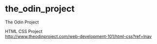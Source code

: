 # the_odin_project
The Odin Project

HTML CSS Project  
http://www.theodinproject.com/web-development-101/html-css?ref=lnav
